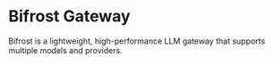 # Bifrost Gateway

Bifrost is a lightweight, high-performance LLM gateway that supports multiple models and providers.
